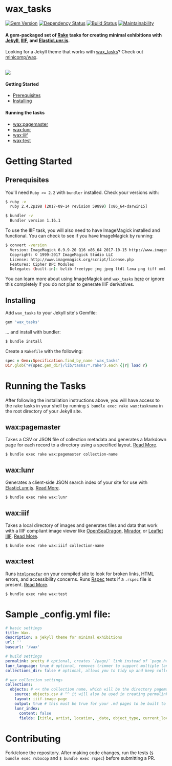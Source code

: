 # wax_tasks
[![Gem Version](https://badge.fury.io/rb/wax_tasks.svg)](https://badge.fury.io/rb/wax_tasks) [![Dependency Status](https://gemnasium.com/badges/github.com/mnyrop/wax_tasks.svg)](https://gemnasium.com/github.com/mnyrop/wax_tasks) [![Build Status](https://travis-ci.org/mnyrop/wax_tasks.svg?branch=rubocop)](https://travis-ci.org/mnyrop/wax_tasks) [![Maintainability](https://api.codeclimate.com/v1/badges/5974d49e115dadf9f8df/maintainability)](https://codeclimate.com/github/mnyrop/wax_tasks/maintainability)


#### A gem-packaged set of [Rake](https://ruby.github.io/rake/) tasks for creating minimal exhibitions with [Jekyll](https://jekyllrb.com/), [IIIF](http://iiif.io), and [ElasticLunr.js](http://elasticlunr.com/).

Looking for a Jekyll theme that works with [wax_tasks]()? Check out [minicomp/wax](https://minicomp.github.io/wax/).

<br>
<img src="https://github.com/mnyrop/wax_tasks/blob/master/docs/wax_screen.gif?raw=true"/>


#### Getting Started
- [Prerequisites](#prerequisites)
- [Installing](#installing)

#### Running the tasks
- [wax:pagemaster](#waxpagemaster)
- [wax:lunr](#waxlunr)
- [wax:iiif](#waxiiif)
- [wax:test](#waxtest)


# Getting Started

## Prerequisites

You'll need `Ruby >= 2.2` with `bundler` installed. Check your versions with:
```bash
$ ruby -v
  ruby 2.4.2p198 (2017-09-14 revision 59899) [x86_64-darwin15]

$ bundler -v
  Bundler version 1.16.1
```

To use the IIIF task, you will also need to have ImageMagick installed and functional. You can check to see if you have ImageMagick by running:
```bash
$ convert -version
  Version: ImageMagick 6.9.9-20 Q16 x86_64 2017-10-15 http://www.imagemagick.org
  Copyright: © 1999-2017 ImageMagick Studio LLC
  License: http://www.imagemagick.org/script/license.php
  Features: Cipher DPC Modules
  Delegates (built-in): bzlib freetype jng jpeg ltdl lzma png tiff xml zlib
```

You can learn more about using ImageMagick and `wax_tasks` [here](docs/imagemagick.md) or ignore this completely if you do not plan to generate IIIF derivatives.

## Installing

Add `wax_tasks` to your Jekyll site's Gemfile:

```ruby
gem 'wax_tasks'
```

... and install with bundler:

```bash
$ bundle install
```

Create a `Rakefile` with the following:
```ruby
spec = Gem::Specification.find_by_name 'wax_tasks'
Dir.glob("#{spec.gem_dir}/lib/tasks/*.rake").each {|r| load r}
```

# Running the Tasks

After following the installation instructions above, you will have access to the rake tasks in your shell by running `$ bundle exec rake wax:taskname` in the root directory of your Jekyll site.


## wax:pagemaster

Takes a CSV or JSON file of collection metadata and generates a Markdown page for each record to a directory using a specified layout. [Read More]().

`$ bundle exec rake wax:pagemaster collection-name`

## wax:lunr

Generates a client-side JSON search index of your site for use with [ElasticLunr.js](http://elasticlunr.com/). [Read More]().

`$ bundle exec rake wax:lunr`

## wax:iiif

Takes a local directory of images and generates tiles and data that work with a IIIF compliant image viewer like [OpenSeaDragon](https://openseadragon.github.io/), [Mirador](http://projectmirador.org/), or [Leaflet IIIF](https://github.com/mejackreed/Leaflet-IIIF). [Read More]().

`$ bundle exec rake wax:iiif collection-name`

## wax:test

Runs [`htmlproofer`](https://github.com/gjtorikian/html-proofer) on your compiled site to look for broken links, HTML errors, and accessibility concerns. Runs [Rspec](http://rspec.info/) tests if a `.rspec` file is present. [Read More]().

`$ bundle exec rake wax:test`

# Sample \_config.yml file:

```yaml
# basic settings
title: Wax.
description: a jekyll theme for minimal exhibitions
url: ''
baseurl: '/wax'

# build settings
permalink: pretty # optional, creates `/page/` link instead of `page.html` link
lunr_language: true # optional, removes trimmer to support multiple languages in search
collections_dir: false # optional, allows you to tidy up and keep collections (below) inside a directory (as of jekyll 3.7)

# wax collection settings
collections:
  objects: # << the collection name, which will be the directory pagemaster makes
    source: objects.csv # ^^ it will also be used in creating permalinks for the pages
    layout: iiif-image-page
    output: true # this must be true for your .md pages to be built to html!
    lunr_index:
      content: false
      fields: [title, artist, location, _date, object_type, current_location]
```

# Contributing

Fork/clone the repository. After making code changes, run the tests (`$ bundle exec rubocop` and `$ bundle exec rspec`) before submitting a PR.
